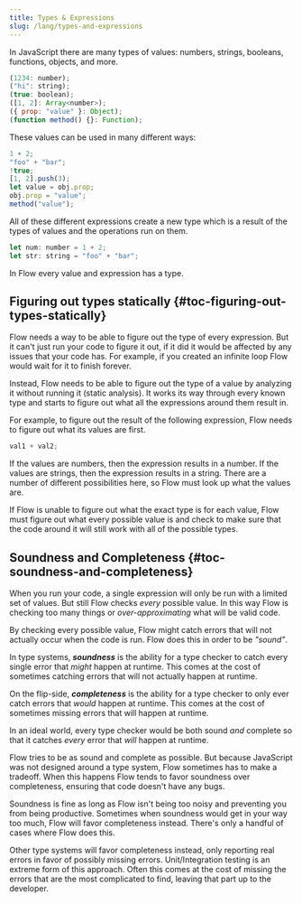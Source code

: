 ```yaml
---
title: Types & Expressions
slug: /lang/types-and-expressions
---
```


In JavaScript there are many types of values: numbers, strings, booleans,
functions, objects, and more.

```js
(1234: number);
("hi": string);
(true: boolean);
([1, 2]: Array<number>);
({ prop: "value" }: Object);
(function method() {}: Function);
```

These values can be used in many different ways:

```js
1 + 2;
"foo" + "bar";
!true;
[1, 2].push(3);
let value = obj.prop;
obj.prop = "value";
method("value");
```

All of these different expressions create a new type which is a result of the
types of values and the operations run on them.

```js
let num: number = 1 + 2;
let str: string = "foo" + "bar";
```

In Flow every value and expression has a type.

## Figuring out types statically {#toc-figuring-out-types-statically}

Flow needs a way to be able to figure out the type of every expression. But it
can't just run your code to figure it out, if it did it would be affected by
any issues that your code has. For example, if you created an infinite loop
Flow would wait for it to finish forever.

Instead, Flow needs to be able to figure out the type of a value by analyzing
it without running it (static analysis). It works its way through every known
type and starts to figure out what all the expressions around them result in.

For example, to figure out the result of the following expression, Flow needs to
figure out what its values are first.

```js
val1 + val2;
```

If the values are numbers, then the expression results in a number. If the
values are strings, then the expression results in a string. There are a number
of different possibilities here, so Flow must look up what the values are.

If Flow is unable to figure out what the exact type is for each value, Flow
must figure out what every possible value is and check to make sure that the
code around it will still work with all of the possible types.

## Soundness and Completeness {#toc-soundness-and-completeness}

When you run your code, a single expression will only be run with a limited set
of values. But still Flow checks _every_ possible value. In this way Flow is
checking too many things or _over-approximating_ what will be valid code.

By checking every possible value, Flow might catch errors that will not
actually occur when the code is run. Flow does this in order to be _"sound"_.

In type systems, ***soundness*** is the ability for a type checker to catch
every single error that _might_ happen at runtime. This comes at the cost of
sometimes catching errors that will not actually happen at runtime.

On the flip-side, ***completeness*** is the ability for a type checker to only
ever catch errors that _would_ happen at runtime. This comes at the cost of
sometimes missing errors that will happen at runtime.

In an ideal world, every type checker would be both sound _and_ complete so
that it catches _every_ error that _will_ happen at runtime.

Flow tries to be as sound and complete as possible. But because JavaScript was
not designed around a type system, Flow sometimes has to make a tradeoff. When
this happens Flow tends to favor soundness over completeness, ensuring that
code doesn't have any bugs.

Soundness is fine as long as Flow isn't being too noisy and preventing you from
being productive. Sometimes when soundness would get in your way too much, Flow
will favor completeness instead. There's only a handful of cases where Flow
does this.

Other type systems will favor completeness instead, only reporting real errors
in favor of possibly missing errors. Unit/Integration testing is an extreme
form of this approach. Often this comes at the cost of missing the errors that
are the most complicated to find, leaving that part up to the developer.
